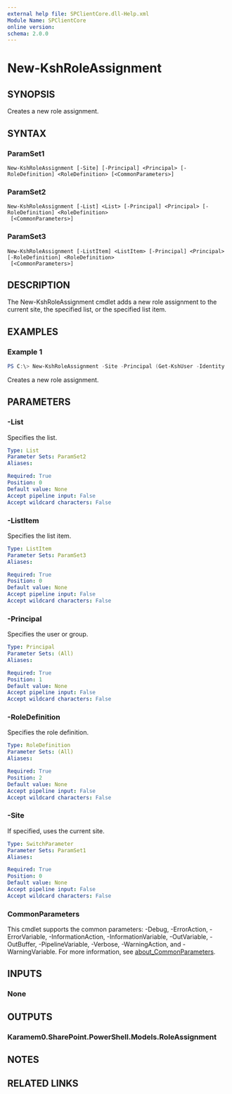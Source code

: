 ```yaml
---
external help file: SPClientCore.dll-Help.xml
Module Name: SPClientCore
online version:
schema: 2.0.0
---
```


# New-KshRoleAssignment

## SYNOPSIS
Creates a new role assignment.

## SYNTAX

### ParamSet1
```
New-KshRoleAssignment [-Site] [-Principal] <Principal> [-RoleDefinition] <RoleDefinition> [<CommonParameters>]
```

### ParamSet2
```
New-KshRoleAssignment [-List] <List> [-Principal] <Principal> [-RoleDefinition] <RoleDefinition>
 [<CommonParameters>]
```

### ParamSet3
```
New-KshRoleAssignment [-ListItem] <ListItem> [-Principal] <Principal> [-RoleDefinition] <RoleDefinition>
 [<CommonParameters>]
```

## DESCRIPTION
The New-KshRoleAssignment cmdlet adds a new role assignment to the current site, the specified list, or the specified list item.

## EXAMPLES

### Example 1
```powershell
PS C:\> New-KshRoleAssignment -Site -Principal (Get-KshUser -Identity 'i:0#.f|membership|admin@example.onmicrosoft.com') -RoleDefinition (Get-KshRoleDefinition -RoleDefinitionName 'Full Control')
```

Creates a new role assignment.

## PARAMETERS

### -List
Specifies the list.

```yaml
Type: List
Parameter Sets: ParamSet2
Aliases:

Required: True
Position: 0
Default value: None
Accept pipeline input: False
Accept wildcard characters: False
```

### -ListItem
Specifies the list item.

```yaml
Type: ListItem
Parameter Sets: ParamSet3
Aliases:

Required: True
Position: 0
Default value: None
Accept pipeline input: False
Accept wildcard characters: False
```

### -Principal
Specifies the user or group.

```yaml
Type: Principal
Parameter Sets: (All)
Aliases:

Required: True
Position: 1
Default value: None
Accept pipeline input: False
Accept wildcard characters: False
```

### -RoleDefinition
Specifies the role definition.

```yaml
Type: RoleDefinition
Parameter Sets: (All)
Aliases:

Required: True
Position: 2
Default value: None
Accept pipeline input: False
Accept wildcard characters: False
```

### -Site
If specified, uses the current site.

```yaml
Type: SwitchParameter
Parameter Sets: ParamSet1
Aliases:

Required: True
Position: 0
Default value: None
Accept pipeline input: False
Accept wildcard characters: False
```

### CommonParameters
This cmdlet supports the common parameters: -Debug, -ErrorAction, -ErrorVariable, -InformationAction, -InformationVariable, -OutVariable, -OutBuffer, -PipelineVariable, -Verbose, -WarningAction, and -WarningVariable. For more information, see [about_CommonParameters](http://go.microsoft.com/fwlink/?LinkID=113216).

## INPUTS

### None

## OUTPUTS

### Karamem0.SharePoint.PowerShell.Models.RoleAssignment

## NOTES

## RELATED LINKS
